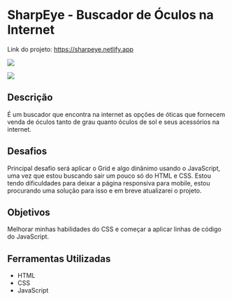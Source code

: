 # SharpEye - Buscador de Óculos na Internet

Link do projeto: https://sharpeye.netlify.app

<img src="http://img.shields.io/static/v1?label=STATUS&message=CONCLUIDO&color=GREEN&style=for-the-badge"/>
</p>

![](./assets/img/sharpeye.gif)

## Descrição
É um buscador que encontra na internet as opções de óticas que fornecem venda de óculos tanto de grau quanto óculos de sol e seus acessórios na internet.
## Desafios
Principal desafio será aplicar o Grid e algo dinânimo usando o JavaScript, uma vez que estou buscando sair um pouco só do HTML e CSS. Estou tendo dificuldades para deixar a página responsiva para mobile, estou procurando uma solução para isso e em breve atualizarei o projeto.
## Objetivos
Melhorar minhas habilidades do CSS e começar a aplicar linhas de código do JavaScript.
## Ferramentas Utilizadas
- HTML
- CSS
- JavaScript

